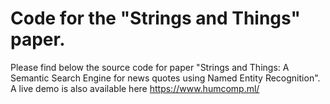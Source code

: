# Code for the "Strings and Things" paper. 

Please find below the source code for paper "Strings and Things: A Semantic Search Engine for news quotes using Named Entity Recognition". A live demo is also available here https://www.humcomp.ml/
